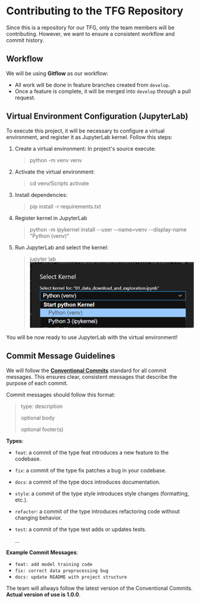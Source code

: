 # Contributing to the TFG Repository

Since this is a repository for our TFG, only the team members will be contributing. However, we want to ensure a consistent workflow and commit history. 

## Workflow

We will be using **Gitflow** as our workflow:
- All work will be done in feature branches created from `develop`.
- Once a feature is complete, it will be merged into `develop` through a pull request.

## Virtual Environment Configuration (JupyterLab)

To execute this project, it will be necessary to configure a virtual environment, and register it as JupyterLab kernel. Follow this steps:

1. Create a virtual environment:
    In project's source execute:
    > python -m venv venv
2. Activate the virtual environment:
    > cd venv/Scripts
    > activate
3. Install dependencies:
    > pip install -r requirements.txt
4. Register kernel in JupyterLab
    > python -m ipykernel install --user --name=venv --display-name "Python (venv)"
5. Run JupyterLab and select the kernel:
    > jupyter lab
    ![alt text](resources/image.png)

You will be now ready to use JupyterLab with the virtual environment!

## Commit Message Guidelines

We will follow the [**Conventional Commits**](https://www.conventionalcommits.org/en/v1.0.0/) standard for all commit messages. This ensures clear, consistent messages that describe the purpose of each commit.

Commit messages should follow this format:

> type: description
> 
> optional body
> 
> optional footer(s)

**Types**:
- `feat`: a commit of the type feat introduces a new feature to the codebase.
- `fix`:  a commit of the type fix patches a bug in your codebase.
- `docs`: a commit of the type docs introduces documentation.
- `style`: a commit of the type style introduces style changes (formatting, etc.).
- `refactor`: a commit of the type introduces refactoring code without changing behavior.
- `test`: a commit of the type test adds or updates tests.

    ...

**Example Commit Messages**:
- `feat: add model training code`
- `fix: correct data preprocessing bug`
- `docs: update README with project structure`

The team will allways follow the latest version of the Conventional Commits. **Actual version of use is 1.0.0**.